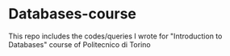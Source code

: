 # Databases-course
This repo includes the codes/queries I wrote for "Introduction to Databases" course of Politecnico di Torino
